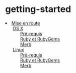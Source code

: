 # getting-started

 <li><a href='/fr/getting-started/instructions'>Mise en route</a><ul style='list-style: none;'><li><a href='/fr/getting-started/instructions#os_x'>OS X</a><ul style='list-style: none;'><li><a href='/fr/getting-started/instructions#prérequis'>Pré-requis</a></li><li><a href='/fr/getting-started/instructions#ruby_et_rubygems'>Ruby et RubyGems</a></li><li><a href='/fr/getting-started/instructions#merb'>Merb</a></li></ul></li><li><a href='/fr/getting-started/instructions#linux'>Linux</a><ul style='list-style: none;'><li><a href='/fr/getting-started/instructions#prérequis'>Pré-requis</a></li><li><a href='/fr/getting-started/instructions#ruby_et_rubygems'>Ruby et RubyGems</a></li><li><a href='/fr/getting-started/instructions#merb'>Merb</a></li></ul></li></ul></li> 